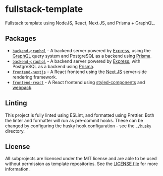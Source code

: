 # fullstack-template

Fullstack template using NodeJS, React, Next.JS, and Prisma + GraphQL.

## Packages

- [`backend-graphql`](/backend-graphql/README.md) - A backend server powered by [Express](https://github.com/expressjs/express), using the [GraphQL](https://graphql.org/) query system and PostgreSQL as a backend using [Prisma](https://www.prisma.io/).
- [`backend-graphql`](/backend-graphql/README.md) - A backend server powered by [Express](https://github.com/expressjs/express), with PostgreSQL as a backend using [Prisma](https://www.prisma.io/).
- [`frontend-nextjs`](/frontend-nextjs/README.md) - A React frontend using the [Next.JS](https://nextjs.org/) server-side rendering framework.
- [`frontend-react`](/frontend-react/README.md) - A React frontend using [styled-components](https://styled-components.com/) and [webpack](https://webpack.js.org/).

## Linting

This project is fully linted using ESLint, and formatted using Prettier. Both the linter and formatter will run as pre-commit hooks. These can be changed by configuring the husky hook configuration - see the [`./husky`](/.husky) directory.

## License

All subprojects are licensed under the MIT license and are able to be used without permission as template repositories. See the [LICENSE file](/LICENSE) for more information.
